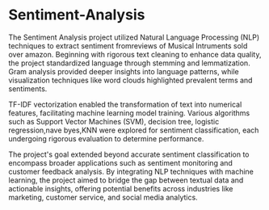 # Sentiment-Analysis

The Sentiment Analysis project utilized Natural Language Processing (NLP) techniques to extract sentiment fromreviews of  Musical Intruments sold over amazon. Beginning with rigorous text cleaning to enhance data quality, the project standardized language through stemming and lemmatization. Gram analysis provided deeper insights into language patterns, while visualization techniques like word clouds highlighted prevalent terms and sentiments.

TF-IDF vectorization enabled the transformation of text into numerical features, facilitating machine learning model training. Various algorithms such as Support Vector Machines (SVM), decision tree, logistic regression,nave byes,KNN were explored for sentiment classification, each undergoing rigorous evaluation to determine performance.

The project's goal extended beyond accurate sentiment classification to encompass broader applications such as sentiment monitoring and customer feedback analysis. By integrating NLP techniques with machine learning, the project aimed to bridge the gap between textual data and actionable insights, offering potential benefits across industries like marketing, customer service, and social media analytics.
